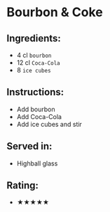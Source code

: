 # Bourbon & Coke

## Ingredients:
- 4 cl `bourbon`
- 12 cl `Coca-Cola`
- 8 `ice cubes`

## Instructions:
- Add bourbon
- Add Coca-Cola
- Add ice cubes and stir

## Served in:
- Highball glass

## Rating:
- ★★★★★